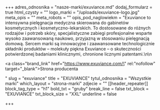 +++
adres_odnosnika = "nasze-marki/exuviance.md"
dodaj_formularz = true
html_czysty = ""
logo_marki = "/uploads/exuviance-logo.jpg"
meta_opis = ""
meta_robots = ""
opis_pod_naglowiekm = "Exuviance to intensywna pielęgnacja medyczna skierowana do gabinetów kosmetycznych i kosmetyczno-lekarskich. To dostosowane do różnych rodzajów i potrzeb skóry, specjalistyczne zabiegi profesjonalne wsparte wysoko zaawansowaną naukowo, przyjazną w stosowaniu pielęgnacją domową. Sercem marki są innowacyjne i zaawansowane technologicznie składniki produktów – molekuły piękna Exuviance – o skuteczności potwierdzonej badaniami klinicznymi, chronione licznymi patentami.\n\n    <p><a class=\"brand_link\" href=\"https://www.exuviance.com/\" rel:\"nofollow\" target=\"_blank\">Strona producenta</a></p>"
slug = "exuviance"
title = "EXUVIANCE"
tytul_odnosnika = "Wszystkie marki"
which_layout = "strona-marki"
zdjecie = ""
[[header_repeater]]
block_tag_type = "h1"
bold_txt = "gruby"
break_line = false
txt_block = "EXUVIANCE"
txt_block_size = "XXL"
underline = false

+++
